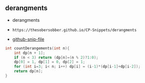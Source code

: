 
## derangments

- derangments
- ```
  https://thesobersobber.github.io/CP-Snippets/derangments
  ```
- [github-snip-file](https://github.com/theSoberSobber/CP-Snippets/blob/main/snippets.json#L374)

```cpp
int countDerangements(int n){
    int dp[n + 1];
    if (n < 3) return (dp[n]=(n % 2)?1:0);
    dp[0] = 1, dp[1] = 0, dp[2] = 1;
    for (int i=3; i< n; i++) dp[i] = (i-1)*(dp[i-1]+dp[i-2]);
    return dp[n];
}
```
